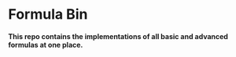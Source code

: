 # Formula Bin

#### This repo contains the implementations of all basic and advanced formulas at one place.